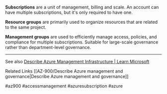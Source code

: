 
**Subscriptions** are a unit of management, billing and scale. An account can have multiple subscriptions, but it's only required to have one.

**Resource groups** are primarily used to organize resources that are related to the same project.

**Management groups** are used to efficiently manage access, policies, and compliance for multiple subscriptions. Suitable for large-scale governance rather than department-level governance.


---

See also
[Describe Azure Management Infrastructure | Learn Microsoft](https://learn.microsoft.com/en-us/training/modules/describe-core-architectural-components-of-azure/6-describe-azure-management-infrastructure)

Related Links
[[AZ-900/Describe Azure management and governance|Describe Azure management and governance]]

#az900 #accessmanagement #azuresubscription #azure 